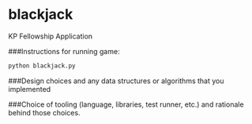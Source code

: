# blackjack
KP Fellowship Application

###Instructions for running game:
```python
python blackjack.py
```

###Design choices and any data structures or algorithms that you implemented

###Choice of tooling (language, libraries, test runner, etc.) and rationale behind those choices.
